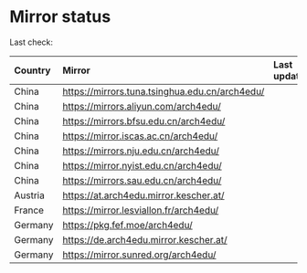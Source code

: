 <script src="./time.js"></script>
# Mirror status
Last check: <script type="text/javascript">localize(1699435036.2412114);</script>

|Country|Mirror|Last update|
|:------|:-----|:----------|
|China|https://mirrors.tuna.tsinghua.edu.cn/arch4edu/|<script type="text/javascript">localize(1699425498);</script>|
|China|https://mirrors.aliyun.com/arch4edu/|<script type="text/javascript">localize(1699425498);</script>|
|China|https://mirrors.bfsu.edu.cn/arch4edu/|<script type="text/javascript">localize(1699381797);</script>|
|China|https://mirror.iscas.ac.cn/arch4edu/|<script type="text/javascript">localize(1699381797);</script>|
|China|https://mirrors.nju.edu.cn/arch4edu/|<script type="text/javascript">localize(1699381797);</script>|
|China|https://mirror.nyist.edu.cn/arch4edu/|<script type="text/javascript">localize(1699381797);</script>|
|China|https://mirrors.sau.edu.cn/arch4edu/|<script type="text/javascript">localize(1699381797);</script>|
|Austria|https://at.arch4edu.mirror.kescher.at/|<script type="text/javascript">localize(1699425498);</script>|
|France|https://mirror.lesviallon.fr/arch4edu/|<script type="text/javascript">localize(1699425498);</script>|
|Germany|https://pkg.fef.moe/arch4edu/|<script type="text/javascript">localize(1699425498);</script>|
|Germany|https://de.arch4edu.mirror.kescher.at/|<script type="text/javascript">localize(1699425498);</script>|
|Germany|https://mirror.sunred.org/arch4edu/|<script type="text/javascript">localize(1699425498);</script>|

<script src="./tablefilter/tablefilter.js"></script>
<script src="./table.js"></script>